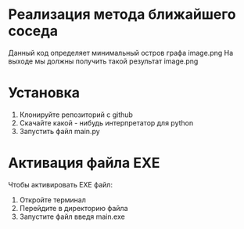 # Реализация метода ближайшего соседа
Данный код определяет минимальный остров графа 
image.png
На выходе мы должны получить такой результат
image.png
# Установка
1. Клонируйте репозиторий с github
2. Скачайте какой - нибудь интерпретатор для python
3. Запустить файл main.py
# Активация файла EXE
Чтобы активировать EXE файл:
1. Откройте терминал
2. Перейдите в директорию файла
3. Запустите файл введя main.exe 